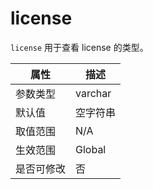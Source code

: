# license

`license` 用于查看 license 的类型。

| **属性** | **描述**  |
|--------|---------|
| 参数类型   | varchar |
| 默认值    | 空字符串    |
| 取值范围   | N/A     |
| 生效范围   | Global  |
| 是否可修改  | 否       |
